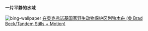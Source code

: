 
**一片平静的水域**

![bing-wallpaper](https://www.bing.com/th?id=OHR.AmericanWetlands_ZH-CN7534567518_1920x1080.jpg)
[在奥克弗诺基国家野生动物保护区划独木舟 (© Brad Beck/Tandem Stills + Motion)](https://www.bing.com/search?q=%E5%A5%A5%E5%85%8B%E5%BC%97%E8%AF%BA%E5%9F%BA%E5%9B%BD%E5%AE%B6%E9%87%8E%E7%94%9F%E5%8A%A8%E7%89%A9%E4%BF%9D%E6%8A%A4%E5%8C%BA&amp;form=hpcapt&amp;mkt=zh-cn)
  